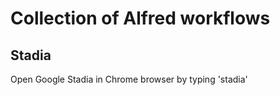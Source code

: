 # Collection of Alfred workflows 

## Stadia
Open Google Stadia in Chrome browser by typing 'stadia'
